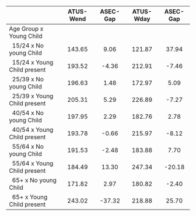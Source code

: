 
|                      |    ATUS-Wend |     ASEC-Gap |    ATUS-Wday |     ASEC-Gap |
| -------------------- | :----------: | :----------: | :----------: | :----------: |
| Age Group x Young Child |              |              |              |              |
| &nbsp;&nbsp;15/24 x No young Child |       143.65 |         9.06 |       121.87 |        37.94 |
| &nbsp;&nbsp;15/24 x Young Child present |       193.52 |        -4.36 |       212.91 |        -7.46 |
| &nbsp;&nbsp;25/39 x No young Child |       196.63 |         1.48 |       172.97 |         5.09 |
| &nbsp;&nbsp;25/39 x Young Child present |       205.31 |         5.29 |       226.89 |        -7.27 |
| &nbsp;&nbsp;40/54 x No young Child |       197.95 |         2.29 |       182.76 |         2.78 |
| &nbsp;&nbsp;40/54 x Young Child present |       193.78 |        -0.66 |       215.97 |        -8.12 |
| &nbsp;&nbsp;55/64 x No young Child |       191.53 |        -2.48 |       183.88 |         7.70 |
| &nbsp;&nbsp;55/64 x Young Child present |       184.49 |        13.30 |       247.34 |       -20.18 |
| &nbsp;&nbsp;65+ x No young Child |       171.82 |         2.97 |       180.82 |        -2.40 |
| &nbsp;&nbsp;65+ x Young Child present |       243.02 |       -37.32 |       218.88 |        25.70 |

